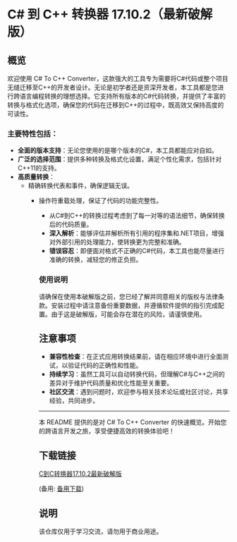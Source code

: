 # C# 到 C++ 转换器 17.10.2（最新破解版）

## 概览

欢迎使用 C# To C++ Converter，这款强大的工具专为需要将C#代码或整个项目无缝迁移至C++的开发者设计。无论是初学者还是资深开发者，本工具都是您进行跨语言编程转换的理想选择。它支持所有版本的C#代码转换，并提供了丰富的转换与格式化选项，确保您的代码在迁移到C++的过程中，既高效又保持高度的可读性。

### 主要特性包括：

- **全面的版本支持**：无论您使用的是哪个版本的C#，本工具都能应对自如。
- **广泛的选择范围**：提供多种转换及格式化设置，满足个性化需求，包括针对C++11的支持。
- **高质量转换**：
  - 精确转换代表和事件，确保逻辑无误。
    - 操作符重载处理，保证了代码的功能完整性。
      - 从C#到C++的转换过程考虑到了每一对等的语法细节，确保转换后的代码质量。
      - **深入解析**：能够评估并解析所有引用的程序集和.NET项目，增强对外部引用的处理能力，使转换更为完整和准确。
      - **错误容忍**：即便面对格式不正确的C#代码，本工具也能尽量进行准确的转换，减轻您的修正负担。

      ### 使用说明

      请确保在使用本破解版之前，您已经了解并同意相关的版权与法律条款。安装过程中请注意备份重要数据，并遵循软件提供的指引完成配置。由于这是破解版，可能会存在潜在的风险，请谨慎使用。

      ## 注意事项

      - **兼容性检查**：在正式应用转换结果前，请在相应环境中进行全面测试，以验证代码的正确性和性能。
      - **持续学习**：虽然工具可以自动转换代码，但理解C#与C++之间的差异对于维护代码质量和优化性能至关重要。
      - **社区交流**：遇到问题时，欢迎参与相关技术论坛或社区讨论，共享经验，共同进步。

      ---

      本 README 提供的是对 C# To C++ Converter 的快速概览。开始您的跨语言开发之旅，享受便捷高效的转换体验吧！

      ## 下载链接
      [C到C转换器17.10.2最新破解版](https://pan.quark.cn/s/a722a91d7bd5) 

      (备用: [备用下载](https://pan.baidu.com/s/1lwqP5subahPP9WnjlmnaXw?pwd=1234))

      ## 说明

      该仓库仅用于学习交流，请勿用于商业用途。
